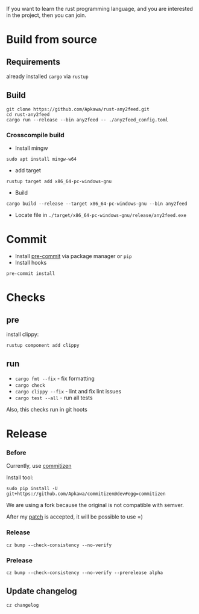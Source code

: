 If you want to learn the rust programming language,
and you are interested in the project, then you can join.

# Build from source

## Requirements

already installed `cargo` via `rustup`

## Build
```
git clone https://github.com/Apkawa/rust-any2feed.git
cd rust-any2feed
cargo run --release --bin any2feed -- ./any2feed_config.toml
```

### Crosscompile build

* Install mingw
```shell
sudo apt install mingw-w64
```
* add target
```shell
rustup target add x86_64-pc-windows-gnu
```
* Build
```shell
cargo build --release --target x86_64-pc-windows-gnu --bin any2feed
```
* Locate file in `./target/x86_64-pc-windows-gnu/release/any2feed.exe`

# Commit

* Install [pre-commit](https://pre-commit.com/) via package manager or `pip`
* Install hooks
```shell
pre-commit install
```

# Checks

## pre

install clippy:
```shell
rustup component add clippy
```

## run

* `cargo fmt --fix` - fix formatting
* `cargo check`
* `cargo clippy --fix` - lint and fix lint issues
* `cargo test --all` - run all tests

Also, this checks run in git hoots

# Release

### Before

Currently, use [commitizen](https://github.com/commitizen-tools/commitizen)

Install tool:
```shell
sudo pip install -U git+https://github.com/Apkawa/commitizen@dev#egg=commitizen
```
We are using a fork because the original is not compatible with semver.

After my [patch](https://github.com/commitizen-tools/commitizen/pull/686) is accepted, it will be possible to use =)

### Release
```shell
cz bump --check-consistency --no-verify
```

### Prelease

```shell
cz bump --check-consistency --no-verify --prerelease alpha
```

## Update changelog

```shell
cz changelog
```
